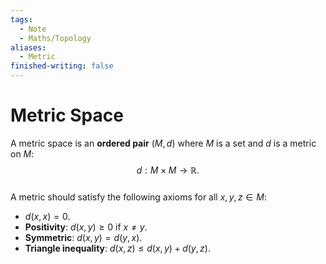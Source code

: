 ```yaml
---  
tags:  
  - Note  
  - Maths/Topology  
aliases:  
  - Metric  
finished-writing: false  
---  
```

# Metric Space  
  
A metric space is an **ordered pair** $(M, d)$ where $M$ is a set and $d$ is a metric on $M$:  
$$  
d: M \times M \to \mathbb{R}.  
$$  
A metric should satisfy the following axioms for all $x,y,z \in M$:  
- $d(x,x) = 0$.  
- **Positivity**: $d(x,y) \geq 0$ if $x \neq y$.  
- **Symmetric**: $d(x,y) = d(y,x)$.  
- **Triangle inequality**: $d(x,z) \leq d(x,y) + d(y,z)$.